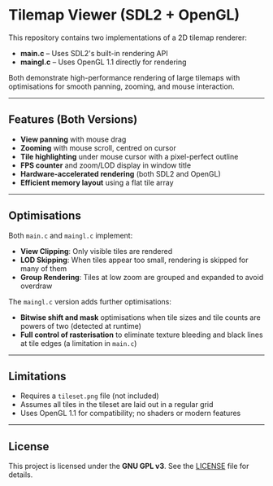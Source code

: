 # Tilemap Viewer (SDL2 + OpenGL)

This repository contains two implementations of a 2D tilemap renderer:

- **main.c** – Uses SDL2's built-in rendering API
- **maingl.c** – Uses OpenGL 1.1 directly for rendering

Both demonstrate high-performance rendering of large tilemaps with optimisations for smooth panning, zooming, and mouse interaction.

---

## Features (Both Versions)

- **View panning** with mouse drag
- **Zooming** with mouse scroll, centred on cursor
- **Tile highlighting** under mouse cursor with a pixel-perfect outline
- **FPS counter** and zoom/LOD display in window title
- **Hardware-accelerated rendering** (both SDL2 and OpenGL)
- **Efficient memory layout** using a flat tile array

---

## Optimisations

Both `main.c` and `maingl.c` implement:

- **View Clipping**: Only visible tiles are rendered
- **LOD Skipping**: When tiles appear too small, rendering is skipped for many of them
- **Group Rendering**: Tiles at low zoom are grouped and expanded to avoid overdraw

The `maingl.c` version adds further optimisations:

- **Bitwise shift and mask** optimisations when tile sizes and tile counts are powers of two (detected at runtime)
- **Full control of rasterisation** to eliminate texture bleeding and black lines at tile edges (a limitation in `main.c`)

---

## Limitations

- Requires a `tileset.png` file (not included)
- Assumes all tiles in the tileset are laid out in a regular grid
- Uses OpenGL 1.1 for compatibility; no shaders or modern features

---

## License

This project is licensed under the **GNU GPL v3**. See the [LICENSE](./LICENSE) file for details.
